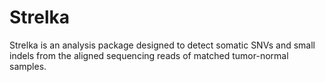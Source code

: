 # Strelka

Strelka is an analysis package designed to detect somatic SNVs and small indels from the aligned sequencing reads of matched tumor-normal samples.
